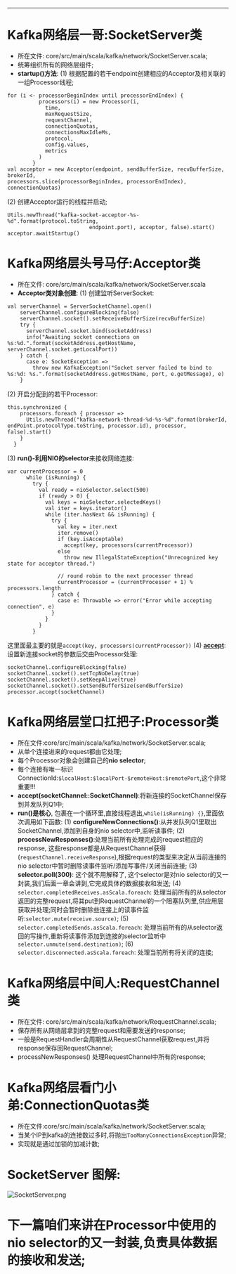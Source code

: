 ***
# Kafka网络层一哥:SocketServer类
* 所在文件: core/src/main/scala/kafka/network/SocketServer.scala;
* 统筹组织所有的网络层组件;
* **startup()方法**: 
(1) 根据配置的若干endpoint创建相应的Acceptor及相关联的一组Processor线程;
```
for (i <- processorBeginIndex until processorEndIndex) {
          processors(i) = new Processor(i,
            time,
            maxRequestSize,
            requestChannel,
            connectionQuotas,
            connectionsMaxIdleMs,
            protocol,
            config.values,
            metrics
          )
        }
val acceptor = new Acceptor(endpoint, sendBufferSize, recvBufferSize, brokerId,
processors.slice(processorBeginIndex, processorEndIndex), connectionQuotas)
```
(2) 创建Acceptor运行的线程并启动;
```
Utils.newThread("kafka-socket-acceptor-%s-%d".format(protocol.toString, 
                          endpoint.port), acceptor, false).start()
acceptor.awaitStartup()
```

# Kafka网络层头号马仔:Acceptor类
* 所在文件: core/src/main/scala/kafka/network/SocketServer.scala
* **Acceptor类对象创建**:
(1) 创建监听ServerSocket:
```
val serverChannel = ServerSocketChannel.open()
    serverChannel.configureBlocking(false)
    serverChannel.socket().setReceiveBufferSize(recvBufferSize)
    try {
      serverChannel.socket.bind(socketAddress)
      info("Awaiting socket connections on %s:%d.".format(socketAddress.getHostName, serverChannel.socket.getLocalPort))
    } catch {
      case e: SocketException =>
        throw new KafkaException("Socket server failed to bind to %s:%d: %s.".format(socketAddress.getHostName, port, e.getMessage), e)
    }
```
(2)  开启分配到的若干Processor:
```
this.synchronized {
    processors.foreach { processor =>
      Utils.newThread("kafka-network-thread-%d-%s-%d".format(brokerId, endPoint.protocolType.toString, processor.id), processor, false).start()
    }
  }
```
(3) **run()-**利用NIO的**selector**来接收网络连接:
```
var currentProcessor = 0
      while (isRunning) {
        try {
          val ready = nioSelector.select(500)
          if (ready > 0) {
            val keys = nioSelector.selectedKeys()
            val iter = keys.iterator()
            while (iter.hasNext && isRunning) {
              try {
                val key = iter.next
                iter.remove()
                if (key.isAcceptable)
                  accept(key, processors(currentProcessor))
                else
                  throw new IllegalStateException("Unrecognized key state for acceptor thread.")

                // round robin to the next processor thread
                currentProcessor = (currentProcessor + 1) % processors.length
              } catch {
                case e: Throwable => error("Error while accepting connection", e)
              }
            }
          }
        }
```
这里面最主要的就是`accept(key, processors(currentProcessor))`
(4) **[accept](#Processor_accept)**: 设置新连接socket的参数后交由Processor处理:
```
socketChannel.configureBlocking(false)
socketChannel.socket().setTcpNoDelay(true)
socketChannel.socket().setKeepAlive(true)
socketChannel.socket().setSendBufferSize(sendBufferSize)
processor.accept(socketChannel)
```

# Kafka网络层堂口扛把子:Processor类
* 所在文件:core/src/main/scala/kafka/network/SocketServer.scala;
* 从单个连接进来的request都由它处理;
* 每个Processor对象会创建自己的**nio selector**;
* 每个连接有唯一标识ConnectionId:`$localHost:$localPort-$remoteHost:$remotePort`,这个非常重要!!!
* **accept(socketChannel::SocketChannel)**:将新连接的SocketChannel保存到并发队列Q1中;
* **run()是核心**, 包裹在一个循环里,直接线程退出,`while(isRunning) {}`,里面依次调用如下函数:
(1) **configureNewConnections()**:从并发队列Q1里取出SocketChannel,添加到自身的nio selector中,监听读事件;
(2) **processNewResponses()**:处理当前所有处理完成的request相应的response, 这些response都是从RequestChannel获得(`requestChannel.receiveResponse`),根据request的类型来决定从当前连接的nio selector中暂时删除读事件监听/添加写事件/关闭当前连接;
(3) **selector.poll(300)**: 这个就不用解释了, 这个selector是对nio selector的又一封装,我们后面一章会讲到,它完成具体的数据接收和发送;
(4) `selector.completedReceives.asScala.foreach`: 处理当前所有的从selector返回的完整request,将其put到RequestChannel的一个阻塞队列里,供应用层获取并处理;同时会暂时删除些连接上的读事件监听:`selector.mute(receive.source)`;
(5) `selector.completedSends.asScala.foreach`: 处理当前所有的从selector返回的写操作,重新将读事件添加到连接的selector监听中`selector.unmute(send.destination)`;
(6) `selector.disconnected.asScala.foreach`: 处理当前所有将关闭的连接;

# Kafka网络层中间人:RequestChannel类
* 所在文件: core/src/main/scala/kafka/network/RequestChannel.scala;
* 保存所有从网络层拿到的完整request和需要发送的response;
* 一般是RequestHandler会周期性从RequestChannel获取request,并将response保存回RequestChannel;
* processNewResponses() 处理RequestChannel中所有的response;

# Kafka网络层看门小弟:ConnectionQuotas类
* 所在文件:core/src/main/scala/kafka/network/SocketServer.scala;
* 当某个IP到kafka的连接数过多时,将抛出`TooManyConnectionsException`异常;
* 实现就是通过加锁的加减计数;

# SocketServer 图解:

![SocketServer.png](http://upload-images.jianshu.io/upload_images/2020390-d2d99ee1c8253087.png?imageMogr2/auto-orient/strip%7CimageView2/2/w/1240)

# 下一篇咱们来讲在Processor中使用的nio selector的又一封装,负责具体数据的接收和发送;